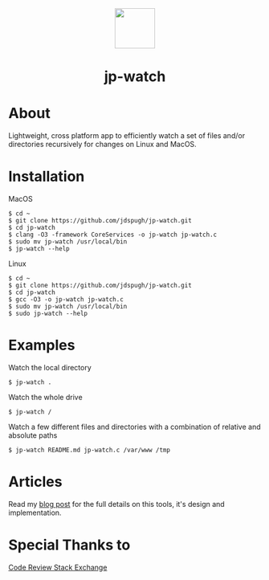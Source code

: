 <div align="center">
  <img style="height:80px" src="https://jdspugh.github.io/image/jp-watch/jp-watch-logo.png" />
  <h1>jp-watch</h1>
</div>

# About

Lightweight, cross platform app to efficiently watch a set of files and/or directories recursively for changes on Linux and MacOS.

# Installation

MacOS
```
$ cd ~
$ git clone https://github.com/jdspugh/jp-watch.git
$ cd jp-watch
$ clang -O3 -framework CoreServices -o jp-watch jp-watch.c
$ sudo mv jp-watch /usr/local/bin
$ jp-watch --help
```

Linux
```
$ cd ~
$ git clone https://github.com/jdspugh/jp-watch.git
$ cd jp-watch
$ gcc -O3 -o jp-watch jp-watch.c
$ sudo mv jp-watch /usr/local/bin
$ sudo jp-watch --help
```

# Examples

Watch the local directory
```
$ jp-watch .
```

Watch the whole drive
```
$ jp-watch /
```

Watch a few different files and directories with a combination of relative and absolute paths
```
$ jp-watch README.md jp-watch.c /var/www /tmp
```

# Articles

Read my [blog post](https://jdspugh.github.io/2023/02/23/jp-watch-c.html) for the full details on this tools, it's design and implementation.

# Special Thanks to

[Code Review Stack Exchange](https://codereview.stackexchange.com/questions/283521/minimalist-recursive-file-watcher-macos-linux)
